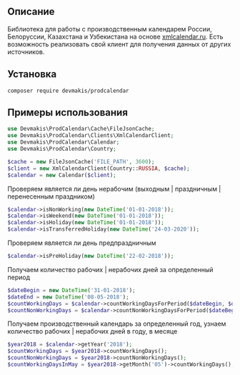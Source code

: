 ## Описание

Библиотека для работы с производственным календарем России, Белоруссии, Казахстана и Узбекистана на основе [xmlcalendar.ru](http://xmlcalendar.ru). 
Есть возможность реализовать свой клиент для получения данных от других источников.

## Установка

`composer require devmakis/prodcalendar`

## Примеры использования

```php
use Devmakis\ProdCalendar\Cache\FileJsonCache;
use Devmakis\ProdCalendar\Clients\XmlCalendarClient;
use Devmakis\ProdCalendar\Calendar;
use Devmakis\ProdCalendar\Country;

$cache = new FileJsonCache('FILE_PATH', 3600);
$client = new XmlCalendarClient(Country::RUSSIA, $cache);
$calendar = new Calendar($client);
```

Проверяем является ли день нерабочим (выходным | праздничным | перенесенным праздником)

```php
$calendar->isNonWorking(new DateTime('01-01-2018'));
$calendar->isWeekend(new DateTime('01-01-2018'));
$calendar->isHoliday(new DateTime('01-01-2018'));
$calendar->isTransferredHoliday(new DateTime('24-03-2020'));
```

Проверяем является ли день предпраздничным

```php
$calendar->isPreHoliday(new DateTime('22-02-2018'));
```

Получаем количество рабочих | нерабочих дней за определенный период

```php
$dateBegin = new DateTime('31-01-2018');
$dateEnd = new DateTime('08-05-2018');
$countWorkingDays = $calendar->countWorkingDaysForPeriod($dateBegin, $dateEnd);
$countNonWorkingDays = $calendar->countNonWorkingDaysForPeriod($dateBegin, $dateEnd);
```

Получаем производственный календарь за определенный год, узнаем количество рабочих | нерабочих дней в году, в месяце

```php
$year2018 = $calendar->getYear('2018');
$countWorkingDays = $year2018->countWorkingDays();
$countNonWorkingDays = $year2018->countNonWorkingDays();
$countWorkingDaysInMay = $year2018->getMonth('05')->countWorkingDays();
```
